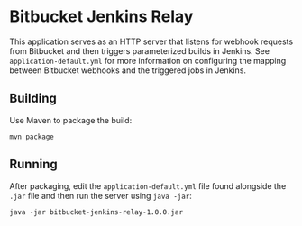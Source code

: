 # Bitbucket Jenkins Relay

This application serves as an HTTP server that listens for webhook requests from Bitbucket and then triggers parameterized builds in Jenkins. See `application-default.yml` for more information on configuring the mapping between Bitbucket webhooks and the triggered jobs in Jenkins.

## Building

Use Maven to package the build:

```
mvn package
```

## Running

After packaging, edit the `application-default.yml` file found alongside the `.jar` file and then run the server using `java -jar`:

```
java -jar bitbucket-jenkins-relay-1.0.0.jar
```
